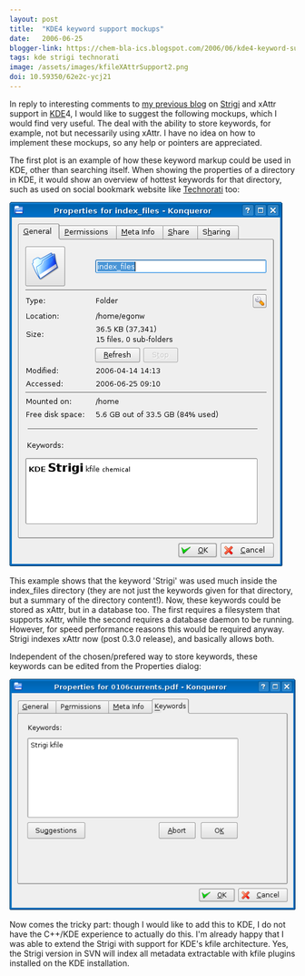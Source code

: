 ```yaml
---
layout: post
title:  "KDE4 keyword support mockups"
date:   2006-06-25
blogger-link: https://chem-bla-ics.blogspot.com/2006/06/kde4-keyword-support-mockups.html
tags: kde strigi technorati
image: /assets/images/kfileXAttrSupport2.png
doi: 10.59350/62e2c-ycj21
---
```


In reply to interesting comments to [my previous blog](http://chem-bla-ics.blogspot.com/2006/06/strigi-gets-kfile-plugin-support.html)
on [Strigi](http://www.vandenoever.info/software/strigi/) and xAttr support in [KDE](http://www.kde.org/)4, I would like to suggest
the following mockups, which I would find very useful. The deal with the ability to store keywords, for example, not but necessarily
using xAttr. I have no idea on how to implement these mockups, so any help or pointers are appreciated.

The first plot is an example of how these keyword markup could be used in KDE, other than searching itself. When showing the properties
of a directory in KDE, it would show an overview of hottest keywords for that directory, such as used on social bookmark website like
[Technorati](http://technorati.com/) too:

![](/assets/images/kfileXAttrSupport.png)

This example shows that the keyword 'Strigi' was used much inside the index_files directory (they are not just the keywords given for
that directory, but a summary of the directory content!). Now, these keywords could be stored as xAttr, but in a database too. The
first requires a filesystem that supports xAttr, while the second requires a database daemon to be running. However, for speed
performance reasons this would be required anyway. Strigi indexes xAttr now (post 0.3.0 release), and basically allows both.

Independent of the chosen/prefered way to store keywords, these keywords can be edited from the Properties dialog:

![](/assets/images/kfileXAttrSupport2.png)

Now comes the tricky part: though I would like to add this to KDE, I do not have the C++/KDE experience to actually do this.
I'm already happy that I was able to extend the Strigi with support for KDE's kfile architecture. Yes, the Strigi version in
SVN will index all metadata extractable with kfile plugins installed on the KDE installation.

